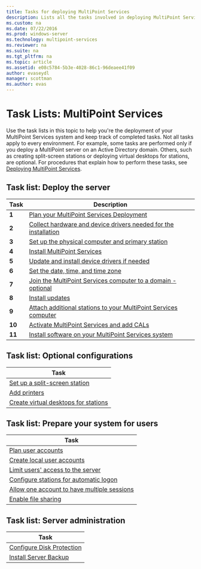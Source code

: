 ```yaml
---
title: Tasks for deploying MultiPoint Services
description: Lists all the tasks involved in deploying MultiPoint Services, along with links to instructions
ms.custom: na
ms.date: 07/22/2016
ms.prod: windows-server
ms.technology: multipoint-services
ms.reviewer: na
ms.suite: na
ms.tgt_pltfrm: na
ms.topic: article
ms.assetid: e08c5784-5b3e-4028-86c1-96deaee41f09
author: evaseydl
manager: scottman
ms.author: evas
---
```

# Task Lists: MultiPoint Services
Use the task lists in this topic to help you're the deployment of your MultiPoint Services system and keep track of completed tasks. Not all tasks apply to every environment. For example, some tasks are performed only if you deploy a MultiPoint server on an Active Directory domain. Others, such as creating split-screen stations or deploying virtual desktops for stations, are optional. For procedures that explain how to perform these tasks, see [Deploying MultiPoint Services](deploying-multipoint-services.md).  
  
## Task list: Deploy the server  

|Task|Description|  
|--------|---------------|  
|**1**|[Plan your MultiPoint Services Deployment](planning-a-multipoint-services-deployment.md)|  
|**2**|[Collect hardware and device drivers needed for the installation](Collect-hardware-and-device-drivers-needed-for-the-installation.md)|  
|**3**|[Set up the physical computer and primary station](Set-up-the-physical-computer-and-primary-station.md)|  
|**4**|[Install MultiPoint Services](Install-MultiPoint-services.md)|  
|**5**|[Update and install device drivers if needed](Update-and-install-device-drivers-if-needed.md)|  
|**6**|[Set the date, time, and time zone](Set-the-date--time--and-time-zone.md)|  
|**7**|[Join the MultiPoint Services computer to a domain - optional](Join-the-MultiPoint-services-computer-to-a-domain--optional-.md)|  
|**8**|[Install updates](Install-updates.md)|  
|**9**|[Attach additional stations to your MultiPoint Services computer](Attach-additional-stations-to-your-MultiPoint-services-computer.md)|  
|**10**|[Activate MultiPoint Services and add CALs](manage-client-access-licenses-with-multipoint-services.md)|  
|**11**|[Install software on your MultiPoint Services system](Install-software-on-your-MultiPoint-services-system.md)|  
  
## Task list: Optional configurations  
  
|Task|  
|--------|  
|[Set up a split-screen station](Set-up-a-split-screen-station-in-MultiPoint-services.md)|  
|[Add printers](Add-printers.md)|  
|[Create virtual desktops for stations](Create-Windows-10-Enterprise-virtual-desktops-for-stations.md)|  
  
## Task list: Prepare your system for users  
  
|Task|  
|--------|  
|[Plan user accounts](Plan-user-accounts-for-your-MultiPoint-services-environment.md)|  
|[Create local user accounts](Create-local-user-accounts.md)|  
|[Limit users' access to the server](Limit-users--access-to-the-server-in-MultiPoint-services.md)|  
|[Configure stations for automatic logon](Configure-stations-for-automatic-logon.md)|  
|[Allow one account to have multiple sessions](Allow-one-account-to-have-multiple-sessions.md)|  
|[Enable file sharing](Enable-file-sharing-in-MultiPoint-services.md)|  
  
## Task list: Server administration  
  
|Task|  
|--------|  
|[Configure Disk Protection](Configure-Disk-Protection-in-MultiPoint-services.md)|  
|[Install Server Backup](Install-Server-Backup-on-your-MultiPoint-services-computer.md)|